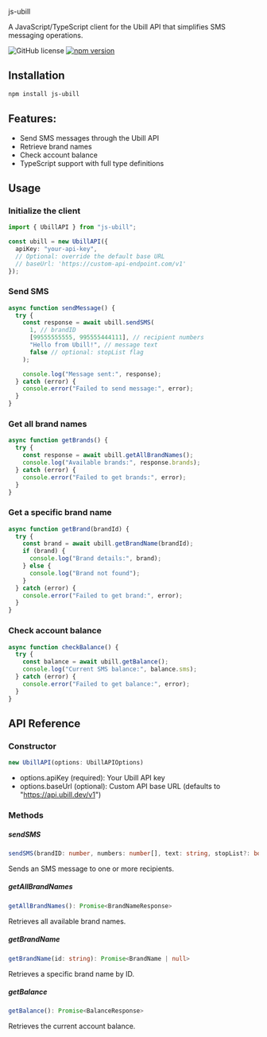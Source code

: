 js-ubill

A JavaScript/TypeScript client for the Ubill API that simplifies SMS messaging operations.

![GitHub license](https://img.shields.io/badge/license-MIT-blue.svg) [![npm version](https://img.shields.io/npm/v/js-ubill.svg?style=flat)](https://www.npmjs.com/package/js-ubill)

## Installation

```bash
npm install js-ubill
```

## Features:

- Send SMS messages through the Ubill API
- Retrieve brand names
- Check account balance
- TypeScript support with full type definitions

## Usage

### Initialize the client

```typescript
import { UbillAPI } from "js-ubill";

const ubill = new UbillAPI({
  apiKey: "your-api-key",
  // Optional: override the default base URL
  // baseUrl: 'https://custom-api-endpoint.com/v1'
});
```

### Send SMS

```typescript
async function sendMessage() {
  try {
    const response = await ubill.sendSMS(
      1, // brandID
      [99555555555, 995555444111], // recipient numbers
      "Hello from Ubill!", // message text
      false // optional: stopList flag
    );

    console.log("Message sent:", response);
  } catch (error) {
    console.error("Failed to send message:", error);
  }
}
```

### Get all brand names

```typescript
async function getBrands() {
  try {
    const response = await ubill.getAllBrandNames();
    console.log("Available brands:", response.brands);
  } catch (error) {
    console.error("Failed to get brands:", error);
  }
}
```

### Get a specific brand name

```typescript
async function getBrand(brandId) {
  try {
    const brand = await ubill.getBrandName(brandId);
    if (brand) {
      console.log("Brand details:", brand);
    } else {
      console.log("Brand not found");
    }
  } catch (error) {
    console.error("Failed to get brand:", error);
  }
}
```

### Check account balance

```typescript
async function checkBalance() {
  try {
    const balance = await ubill.getBalance();
    console.log("Current SMS balance:", balance.sms);
  } catch (error) {
    console.error("Failed to get balance:", error);
  }
}
```

## API Reference

### Constructor

```typescript
new UbillAPI(options: UbillAPIOptions)
```

- options.apiKey (required): Your Ubill API key
- options.baseUrl (optional): Custom API base URL (defaults to "https://api.ubill.dev/v1")

### Methods

##### sendSMS

```typescript
sendSMS(brandID: number, numbers: number[], text: string, stopList?: boolean): Promise<SendSMSResponse>
```

Sends an SMS message to one or more recipients.

##### getAllBrandNames

```typescript
getAllBrandNames(): Promise<BrandNameResponse>
```

Retrieves all available brand names.

##### getBrandName

```typescript
getBrandName(id: string): Promise<BrandName | null>
```

Retrieves a specific brand name by ID.

##### getBalance

```typescript
getBalance(): Promise<BalanceResponse>
```

Retrieves the current account balance.
